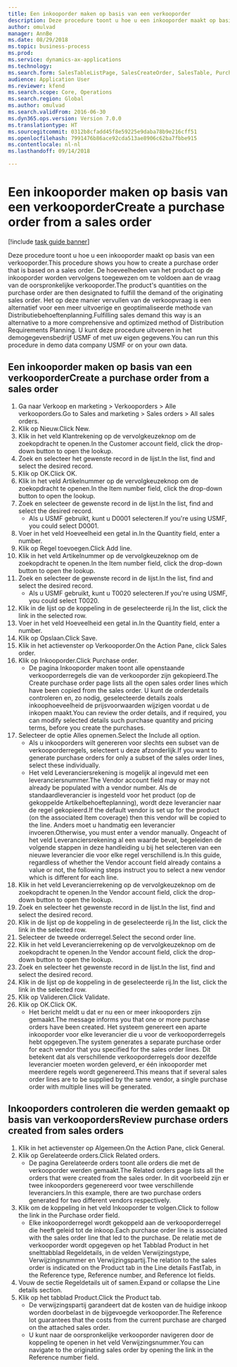 ```yaml
--- 
title: Een inkooporder maken op basis van een verkooporder
description: Deze procedure toont u hoe u een inkooporder maakt op basis van een verkooporder.
author: omulvad
manager: AnnBe
ms.date: 08/29/2018
ms.topic: business-process
ms.prod: 
ms.service: dynamics-ax-applications
ms.technology: 
ms.search.form: SalesTableListPage, SalesCreateOrder, SalesTable, PurchCreateFromSalesOrder, VendAccountItemLookup, SalesTableReferences, PurchTable
audience: Application User
ms.reviewer: kfend
ms.search.scope: Core, Operations
ms.search.region: Global
ms.author: omulvad
ms.search.validFrom: 2016-06-30
ms.dyn365.ops.version: Version 7.0.0
ms.translationtype: HT
ms.sourcegitcommit: 0312b8cfadd45f8e59225e9daba78b9e216cff51
ms.openlocfilehash: 7991476b86ace92cda513ae8906c62ba7fbbe915
ms.contentlocale: nl-nl
ms.lasthandoff: 09/14/2018

---
```

# <a name="create-a-purchase-order-from-a-sales-order"></a><span data-ttu-id="5bb84-103">Een inkooporder maken op basis van een verkooporder</span><span class="sxs-lookup"><span data-stu-id="5bb84-103">Create a purchase order from a sales order</span></span>

[!include [task guide banner](../../includes/task-guide-banner.md)]

<span data-ttu-id="5bb84-104">Deze procedure toont u hoe u een inkooporder maakt op basis van een verkooporder.</span><span class="sxs-lookup"><span data-stu-id="5bb84-104">This procedure shows you how to create a purchase order that is based on a sales order.</span></span> <span data-ttu-id="5bb84-105">De hoeveelheden van het product op de inkooporder worden vervolgens toegewezen om te voldoen aan de vraag van de oorspronkelijke verkooporder.</span><span class="sxs-lookup"><span data-stu-id="5bb84-105">The product's quantities on the purchase order are then designated to fulfill the demand of the originating sales order.</span></span> <span data-ttu-id="5bb84-106">Het op deze manier vervullen van de verkoopvraag is een alternatief voor een meer uitvoerige en geoptimaliseerde methode van Distributiebehoeftenplanning.</span><span class="sxs-lookup"><span data-stu-id="5bb84-106">Fulfilling sales demand this way is an alternative to a more comprehensive and optimized method of Distribution Requirements Planning.</span></span> <span data-ttu-id="5bb84-107">U kunt deze procedure uitvoeren in het demogegevensbedrijf USMF of met uw eigen gegevens.</span><span class="sxs-lookup"><span data-stu-id="5bb84-107">You can run this procedure in demo data company USMF or on your own data.</span></span>


## <a name="create-a-purchase-order-from-a-sales-order"></a><span data-ttu-id="5bb84-108">Een inkooporder maken op basis van een verkooporder</span><span class="sxs-lookup"><span data-stu-id="5bb84-108">Create a purchase order from a sales order</span></span>
1. <span data-ttu-id="5bb84-109">Ga naar Verkoop en marketing > Verkooporders > Alle verkooporders.</span><span class="sxs-lookup"><span data-stu-id="5bb84-109">Go to Sales and marketing > Sales orders > All sales orders.</span></span>
2. <span data-ttu-id="5bb84-110">Klik op Nieuw.</span><span class="sxs-lookup"><span data-stu-id="5bb84-110">Click New.</span></span>
3. <span data-ttu-id="5bb84-111">Klik in het veld Klantrekening op de vervolgkeuzeknop om de zoekopdracht te openen.</span><span class="sxs-lookup"><span data-stu-id="5bb84-111">In the Customer account field, click the drop-down button to open the lookup.</span></span>
4. <span data-ttu-id="5bb84-112">Zoek en selecteer het gewenste record in de lijst.</span><span class="sxs-lookup"><span data-stu-id="5bb84-112">In the list, find and select the desired record.</span></span>
5. <span data-ttu-id="5bb84-113">Klik op OK.</span><span class="sxs-lookup"><span data-stu-id="5bb84-113">Click OK.</span></span>
6. <span data-ttu-id="5bb84-114">Klik in het veld Artikelnummer op de vervolgkeuzeknop om de zoekopdracht te openen.</span><span class="sxs-lookup"><span data-stu-id="5bb84-114">In the Item number field, click the drop-down button to open the lookup.</span></span>
7. <span data-ttu-id="5bb84-115">Zoek en selecteer de gewenste record in de lijst.</span><span class="sxs-lookup"><span data-stu-id="5bb84-115">In the list, find and select the desired record.</span></span>
    * <span data-ttu-id="5bb84-116">Als u USMF gebruikt, kunt u D0001 selecteren.</span><span class="sxs-lookup"><span data-stu-id="5bb84-116">If you're using USMF, you could select D0001.</span></span>  
8. <span data-ttu-id="5bb84-117">Voer in het veld Hoeveelheid een getal in.</span><span class="sxs-lookup"><span data-stu-id="5bb84-117">In the Quantity field, enter a number.</span></span>
9. <span data-ttu-id="5bb84-118">Klik op Regel toevoegen.</span><span class="sxs-lookup"><span data-stu-id="5bb84-118">Click Add line.</span></span>
10. <span data-ttu-id="5bb84-119">Klik in het veld Artikelnummer op de vervolgkeuzeknop om de zoekopdracht te openen.</span><span class="sxs-lookup"><span data-stu-id="5bb84-119">In the Item number field, click the drop-down button to open the lookup.</span></span>
11. <span data-ttu-id="5bb84-120">Zoek en selecteer de gewenste record in de lijst.</span><span class="sxs-lookup"><span data-stu-id="5bb84-120">In the list, find and select the desired record.</span></span>
    * <span data-ttu-id="5bb84-121">Als u USMF gebruikt, kunt u T0020 selecteren.</span><span class="sxs-lookup"><span data-stu-id="5bb84-121">If you're using USMF, you could select T0020.</span></span>  
12. <span data-ttu-id="5bb84-122">Klik in de lijst op de koppeling in de geselecteerde rij.</span><span class="sxs-lookup"><span data-stu-id="5bb84-122">In the list, click the link in the selected row.</span></span>
13. <span data-ttu-id="5bb84-123">Voer in het veld Hoeveelheid een getal in.</span><span class="sxs-lookup"><span data-stu-id="5bb84-123">In the Quantity field, enter a number.</span></span>
14. <span data-ttu-id="5bb84-124">Klik op Opslaan.</span><span class="sxs-lookup"><span data-stu-id="5bb84-124">Click Save.</span></span>
15. <span data-ttu-id="5bb84-125">Klik in het actievenster op Verkooporder.</span><span class="sxs-lookup"><span data-stu-id="5bb84-125">On the Action Pane, click Sales order.</span></span>
16. <span data-ttu-id="5bb84-126">Klik op Inkooporder.</span><span class="sxs-lookup"><span data-stu-id="5bb84-126">Click Purchase order.</span></span>
    * <span data-ttu-id="5bb84-127">De pagina Inkooporder maken toont alle openstaande verkooporderregels die van de verkooporder zijn gekopieerd.</span><span class="sxs-lookup"><span data-stu-id="5bb84-127">The Create purchase order page lists all the open sales order lines which have been copied from the sales order.</span></span> <span data-ttu-id="5bb84-128">U kunt de orderdetails controleren en, zo nodig, geselecteerde details zoals inkoophoeveelheid de prijsvoorwaarden wijzigen voordat u de inkopen maakt.</span><span class="sxs-lookup"><span data-stu-id="5bb84-128">You can review the order details, and if required, you can modify selected details such purchase quantity and pricing terms, before you create the purchases.</span></span>  
17. <span data-ttu-id="5bb84-129">Selecteer de optie Alles opnemen.</span><span class="sxs-lookup"><span data-stu-id="5bb84-129">Select the Include all option.</span></span>
    * <span data-ttu-id="5bb84-130">Als u inkooporders wilt genereren voor slechts een subset van de verkooporderregels, selecteert u deze afzonderlijk.</span><span class="sxs-lookup"><span data-stu-id="5bb84-130">If you want to generate purchase orders for only a subset of the sales order lines, select these individually.</span></span>  
    * <span data-ttu-id="5bb84-131">Het veld Leveranciersrekening is mogelijk al ingevuld met een leveranciersnummer.</span><span class="sxs-lookup"><span data-stu-id="5bb84-131">The Vendor account field may or may not already be populated with a vendor number.</span></span> <span data-ttu-id="5bb84-132">Als de standaardleverancier is ingesteld voor het product (op de gekoppelde Artikelbehoefteplanning), wordt deze leverancier naar de regel gekopieerd.</span><span class="sxs-lookup"><span data-stu-id="5bb84-132">If the default vendor is set up for the product (on the associated Item coverage) then this vendor will be copied  to the line.</span></span> <span data-ttu-id="5bb84-133">Anders moet u handmatig een leverancier invoeren.</span><span class="sxs-lookup"><span data-stu-id="5bb84-133">Otherwise, you must enter a vendor manually.</span></span>  <span data-ttu-id="5bb84-134">Ongeacht of het veld Leveranciersrekening al een waarde bevat, begeleiden de volgende stappen in deze handleiding u bij het selecteren van een nieuwe leverancier die voor elke regel verschillend is.</span><span class="sxs-lookup"><span data-stu-id="5bb84-134">In this guide, regardless of whether the Vendor account field already contains a value or not, the following steps instruct you to select a new vendor which is different for each line.</span></span>  
18. <span data-ttu-id="5bb84-135">Klik in het veld Leverancierrekening op de vervolgkeuzeknop om de zoekopdracht te openen.</span><span class="sxs-lookup"><span data-stu-id="5bb84-135">In the Vendor account field, click the drop-down button to open the lookup.</span></span>
19. <span data-ttu-id="5bb84-136">Zoek en selecteer het gewenste record in de lijst.</span><span class="sxs-lookup"><span data-stu-id="5bb84-136">In the list, find and select the desired record.</span></span>
20. <span data-ttu-id="5bb84-137">Klik in de lijst op de koppeling in de geselecteerde rij.</span><span class="sxs-lookup"><span data-stu-id="5bb84-137">In the list, click the link in the selected row.</span></span>
21. <span data-ttu-id="5bb84-138">Selecteer de tweede orderregel.</span><span class="sxs-lookup"><span data-stu-id="5bb84-138">Select the second order line.</span></span>
22. <span data-ttu-id="5bb84-139">Klik in het veld Leverancierrekening op de vervolgkeuzeknop om de zoekopdracht te openen.</span><span class="sxs-lookup"><span data-stu-id="5bb84-139">In the Vendor account field, click the drop-down button to open the lookup.</span></span>
23. <span data-ttu-id="5bb84-140">Zoek en selecteer het gewenste record in de lijst.</span><span class="sxs-lookup"><span data-stu-id="5bb84-140">In the list, find and select the desired record.</span></span>
24. <span data-ttu-id="5bb84-141">Klik in de lijst op de koppeling in de geselecteerde rij.</span><span class="sxs-lookup"><span data-stu-id="5bb84-141">In the list, click the link in the selected row.</span></span>
25. <span data-ttu-id="5bb84-142">Klik op Valideren.</span><span class="sxs-lookup"><span data-stu-id="5bb84-142">Click Validate.</span></span>
26. <span data-ttu-id="5bb84-143">Klik op OK.</span><span class="sxs-lookup"><span data-stu-id="5bb84-143">Click OK.</span></span>
    * <span data-ttu-id="5bb84-144">Het bericht meldt u dat er nu een or meer inkooporders zijn gemaakt.</span><span class="sxs-lookup"><span data-stu-id="5bb84-144">The message informs you that one or more purchase orders have been created.</span></span> <span data-ttu-id="5bb84-145">Het systeem genereert een aparte inkooporder voor elke leverancier die u voor de verkooporderregels hebt opgegeven.</span><span class="sxs-lookup"><span data-stu-id="5bb84-145">The system generates a separate purchase order for each vendor that you specified for the sales order lines.</span></span> <span data-ttu-id="5bb84-146">Dit betekent dat als verschillende verkooporderregels door dezelfde leverancier moeten worden geleverd, er één inkooporder met meerdere regels wordt gegenereerd.</span><span class="sxs-lookup"><span data-stu-id="5bb84-146">This means that if several sales order lines are to be supplied by the same vendor, a single purchase order with multiple lines will be generated.</span></span>  

## <a name="review-purchase-orders-created-from-sales-orders"></a><span data-ttu-id="5bb84-147">Inkooporders controleren die werden gemaakt op basis van verkooporders</span><span class="sxs-lookup"><span data-stu-id="5bb84-147">Review purchase orders created from sales orders</span></span>
1. <span data-ttu-id="5bb84-148">Klik in het actievenster op Algemeen.</span><span class="sxs-lookup"><span data-stu-id="5bb84-148">On the Action Pane, click General.</span></span>
2. <span data-ttu-id="5bb84-149">Klik op Gerelateerde orders.</span><span class="sxs-lookup"><span data-stu-id="5bb84-149">Click Related orders.</span></span>
    * <span data-ttu-id="5bb84-150">De pagina Gerelateerde orders toont alle orders die met de verkooporder werden gemaakt.</span><span class="sxs-lookup"><span data-stu-id="5bb84-150">The Related orders page lists all the orders that were created from the sales order.</span></span> <span data-ttu-id="5bb84-151">In dit voorbeeld zijn er twee inkooporders gegenereerd voor twee verschillende leveranciers.</span><span class="sxs-lookup"><span data-stu-id="5bb84-151">In this example, there are two purchase orders generated for two different vendors respectively.</span></span>  
3. <span data-ttu-id="5bb84-152">Klik om de koppeling in het veld Inkooporder te volgen.</span><span class="sxs-lookup"><span data-stu-id="5bb84-152">Click to follow the link in the Purchase order field.</span></span>
    * <span data-ttu-id="5bb84-153">Elke inkooporderregel wordt gekoppeld aan de verkooporderregel die heeft geleid tot de inkoop.</span><span class="sxs-lookup"><span data-stu-id="5bb84-153">Each purchase order line is associated with the sales order line that led to the purchase.</span></span> <span data-ttu-id="5bb84-154">De relatie met de verkooporder wordt opgegeven op het Tabblad Product in het snelttabblad Regeldetails, in de velden Verwijzingstype, Verwijzingsnummer en Verwijzingspartij.</span><span class="sxs-lookup"><span data-stu-id="5bb84-154">The relation to the sales order is indicated on the Product tab in the Line details FastTab, in the Reference type, Reference number, and Reference lot fields.</span></span>  
4. <span data-ttu-id="5bb84-155">Vouw de sectie Regeldetails uit of samen.</span><span class="sxs-lookup"><span data-stu-id="5bb84-155">Expand or collapse the Line details section.</span></span>
5. <span data-ttu-id="5bb84-156">Klik op het tabblad Product.</span><span class="sxs-lookup"><span data-stu-id="5bb84-156">Click the Product tab.</span></span>
    * <span data-ttu-id="5bb84-157">De verwijzingspartij garandeert dat de kosten van de huidige inkoop worden doorbelast in de bijgevoegde verkooporder.</span><span class="sxs-lookup"><span data-stu-id="5bb84-157">The Reference lot guarantees that the costs from the current purchase are charged on the attached sales order.</span></span>  
    * <span data-ttu-id="5bb84-158">U kunt naar de oorspronkelijke verkooporder navigeren door de koppeling te openen in het veld Verwijzingsnummer.</span><span class="sxs-lookup"><span data-stu-id="5bb84-158">You can navigate to the originating sales order by opening the link in the Reference number field.</span></span>  


